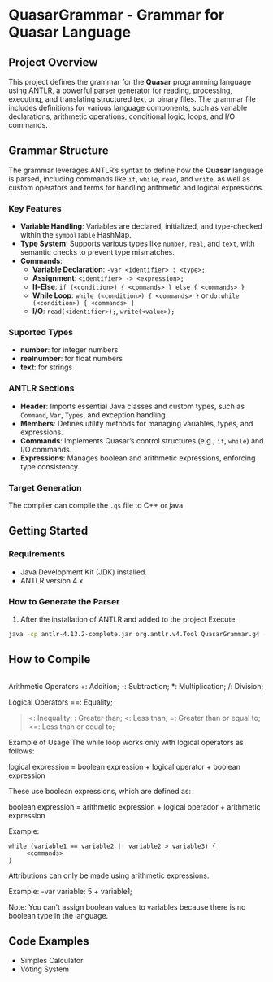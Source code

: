 # QuasarGrammar - Grammar for Quasar Language

## Project Overview
This project defines the grammar for the **Quasar** programming language using ANTLR, a powerful parser generator for reading, processing, executing, and translating structured text or binary files. The grammar file includes definitions for various language components, such as variable declarations, arithmetic operations, conditional logic, loops, and I/O commands.

## Grammar Structure
The grammar leverages ANTLR’s syntax to define how the **Quasar** language is parsed, including commands like `if`, `while`, `read`, and `write`, as well as custom operators and terms for handling arithmetic and logical expressions.

### Key Features
- **Variable Handling**: Variables are declared, initialized, and type-checked within the `symbolTable` HashMap.
- **Type System**: Supports various types like `number`, `real`, and `text`, with semantic checks to prevent type mismatches.
- **Commands**:
  - **Variable Declaration**: `-var <identifier> : <type>;`
  - **Assignment**: `<identifier> -> <expression>;`
  - **If-Else**: `if (<condition>) { <commands> } else { <commands> }`
  - **While Loop**: `while (<condition>) { <commands> }` or  `do:while (<condition>) { <commands> }`
  - **I/O**: `read(<identifier>);`, `write(<value>);`
   
### Suported Types
- **number**: for integer numbers
- **realnumber**: for float numbers
- **text**: for strings

### ANTLR Sections
- **Header**: Imports essential Java classes and custom types, such as `Command`, `Var`, `Types`, and exception handling.
- **Members**: Defines utility methods for managing variables, types, and expressions.
- **Commands**: Implements Quasar’s control structures (e.g., `if`, `while`) and I/O commands.
- **Expressions**: Manages boolean and arithmetic expressions, enforcing type consistency.

### Target Generation
The compiler can compile the `.qs` file to C++ or java

## Getting Started

### Requirements
- Java Development Kit (JDK) installed.
- ANTLR version 4.x.

### How to Generate the Parser
1. After the installation of ANTLR and added to the project Execute
```bash
java -cp antlr-4.13.2-complete.jar org.antlr.v4.Tool QuasarGrammar.g4 -o src/io/compiler/core -package io.compiler.core
```

## How to Compile
```bash

```

Arithmetic Operators
+: Addition;
-: Subtraction;
*: Multiplication;
/: Division;

Logical Operators
==: Equality;
><: Inequality;
>: Greater than;
<: Less than;
>=: Greater than or equal to;
<=: Less than or equal to;

Example of Usage
The while loop works only with logical operators as follows:

logical expression = boolean expression + logical operator + boolean expression

These use boolean expressions, which are defined as:

boolean expression = arithmetic expression + logical operador + arithmetic expression

Example:

    while (variable1 == variable2 || variable2 > variable3) {
         <commands> 
    }

Attributions can only be made using arithmetic expressions.

Example: -var variable: 5 + variable1;

Note: You can't assign boolean values to variables because there is no boolean type in the language.

## Code Examples
- Simples Calculator
- Voting System



